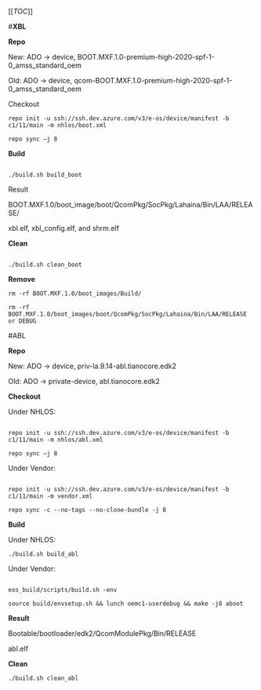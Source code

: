 [[_TOC_]]

#**XBL** 

**Repo**

New: ADO -> device, BOOT.MXF.1.0-premium-high-2020-spf-1-0_amss_standard_oem 

Old: ADO -> device, qcom-BOOT.MXF.1.0-premium-high-2020-spf-1-0_amss_standard_oem 

Checkout 
```
repo init -u ssh://ssh.dev.azure.com/v3/e-os/device/manifest -b c1/11/main -m nhlos/boot.xml 

repo sync –j 8 
```

**Build** 
```

./build.sh build_boot 
```

Result 

BOOT.MXF.1.0/boot_image/boot/QcomPkg/SocPkg/Lahaina/Bin/LAA/RELEASE/ 

xbl.elf, xbl_config.elf, and shrm.elf 

**Clean** 
```

./build.sh clean_boot 
```

**Remove** 
```
rm -rf BOOT.MXF.1.0/boot_images/Build/ 

rm -rf BOOT.MXF.1.0/boot_images/boot/QcomPkg/SocPkg/Lahaina/Bin/LAA/RELEASE or DEBUG 
```
 

#ABL 

**Repo**

New: ADO -> device, priv-la.9.14-abl.tianocore.edk2 

Old: ADO -> private-device, abl.tianocore.edk2 

**Checkout** 

Under NHLOS: 
```

repo init -u ssh://ssh.dev.azure.com/v3/e-os/device/manifest -b c1/11/main -m nhlos/abl.xml 

repo sync –j 8 
```

Under Vendor: 
```

repo init -u ssh://ssh.dev.azure.com/v3/e-os/device/manifest -b c1/11/main -m vendor.xml 

repo sync -c --no-tags --no-clone-bundle -j 8 
```

**Build** 

Under NHLOS: 
```
./build.sh build_abl 
```

Under Vendor: 
```

eos_build/scripts/build.sh -env 

source build/envsetup.sh && lunch oemc1-userdebug && make -j8 aboot 
```

**Result** 

Bootable/bootloader/edk2/QcomModulePkg/Bin/RELEASE 

abl.elf 

**Clean** 
```
./build.sh clean_abl 
```

 